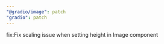 ```yaml
---
"@gradio/image": patch
"gradio": patch
---
```


fix:Fix scaling issue when setting height in Image component
